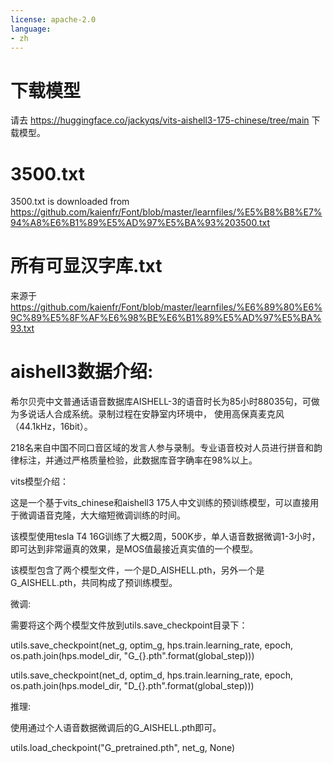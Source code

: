 ```yaml
---
license: apache-2.0
language:
- zh
---
```


# 下载模型

请去 https://huggingface.co/jackyqs/vits-aishell3-175-chinese/tree/main
下载模型。 

# 3500.txt
3500.txt is downloaded from
https://github.com/kaienfr/Font/blob/master/learnfiles/%E5%B8%B8%E7%94%A8%E6%B1%89%E5%AD%97%E5%BA%93%203500.txt

# 所有可显汉字库.txt
来源于
https://github.com/kaienfr/Font/blob/master/learnfiles/%E6%89%80%E6%9C%89%E5%8F%AF%E6%98%BE%E6%B1%89%E5%AD%97%E5%BA%93.txt


# aishell3数据介绍:

希尔贝壳中文普通话语音数据库AISHELL-3的语音时长为85小时88035句，可做为多说话人合成系统。录制过程在安静室内环境中， 使用高保真麦克风（44.1kHz，16bit）。

218名来自中国不同口音区域的发言人参与录制。专业语音校对人员进行拼音和韵律标注，并通过严格质量检验，此数据库音字确率在98%以上。

vits模型介绍：

这是一个基于vits_chinese和aishell3 175人中文训练的预训练模型，可以直接用于微调语音克隆，大大缩短微调训练的时间。

该模型使用tesla T4 16G训练了大概2周，500K步，单人语音数据微调1-3小时，即可达到非常逼真的效果，是MOS值最接近真实值的一个模型。

该模型包含了两个模型文件，一个是D_AISHELL.pth，另外一个是G_AISHELL.pth，共同构成了预训练模型。

微调:

需要将这个两个模型文件放到utils.save_checkpoint目录下：

utils.save_checkpoint(net_g, optim_g, hps.train.learning_rate, epoch, os.path.join(hps.model_dir, "G_{}.pth".format(global_step)))

utils.save_checkpoint(net_d, optim_d, hps.train.learning_rate, epoch, os.path.join(hps.model_dir, "D_{}.pth".format(global_step)))

推理:

使用通过个人语音数据微调后的G_AISHELL.pth即可。

utils.load_checkpoint("G_pretrained.pth", net_g, None)
